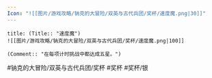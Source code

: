 ```yaml
---
Icon: "![[图片/游戏攻略/钠克的大冒险/双英与古代兵团/奖杯/速度魔.png|30]]"
---
```

```ad-common-silver-trophy
title: (Title:: "速度魔")
![[图片/游戏攻略/钠克的大冒险/双英与古代兵团/奖杯/速度魔.png|100]]

(Comment:: "在每项计时挑战中都达成五星。")
```

#钠克的大冒险/双英与古代兵团/奖杯 #奖杯 #奖杯/银
